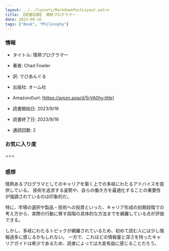 ```yaml
---
layout: ../../layouts/MarkdownPostLayout.astro
title: 【読書記録】 情熱プログラマー
date: 2023-09-16
tags: ["Book", "Philosophy"]
---
```


### 情報
- タイトル: 情熱プログラマー
- 著者: Chad Fowler
- 訳: でびあんぐる
- 出版社: オーム社
- Amazonのurl:  [https://amzn.asia/d/5rVA0hy:title]

- 読書開始日: 2023/9/16
- 読書終了日:  2023/9/16
- 通読回数: 2

### お気に入り度
⭐️⭐️⭐️

### 感想
情熱あるプログラマとしてのキャリアを築く上での多岐にわたるアドバイスを提供している。
技術を追求する姿勢や、自らの働き方を最適化することの重要性が強調されているのは印象的だ。

特に、市場の選択や製品・技術への投資といった、キャリア形成の初期段階での考え方から、実際の行動に移す段階の具体的な方法までを網羅している点が評価できる。

しかし、多岐にわたるトピックが網羅されているため、初めて読む人には少し情報過多に感じるかもしれない。
一方で、これほどの情報量と深さを持ったキャリアガイドは希少であるため、読者によっては大変有益に感じることだろう。